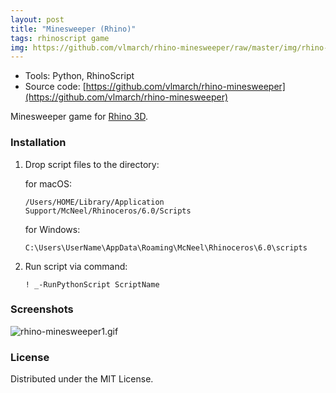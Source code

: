 ```yaml
---
layout: post
title: "Minesweeper (Rhino)"
tags: rhinoscript game
img: https://github.com/vlmarch/rhino-minesweeper/raw/master/img/rhino-minesweeper.png
---
```



- Tools: Python, RhinoScript
- Source code: [https://github.com/vlmarch/rhino-minesweeper](https://github.com/vlmarch/rhino-minesweeper)


Minesweeper game for [Rhino 3D](https://www.rhino3d.com).


### Installation

1. Drop script files to the directory:

    for macOS:
    ```
    /Users/HOME/Library/Application Support/McNeel/Rhinoceros/6.0/Scripts
    ```
    for Windows:

    ```
    C:\Users\UserName\AppData\Roaming\McNeel\Rhinoceros\6.0\scripts
    ```

2. Run script via command:
    ```
    ! _-RunPythonScript ScriptName
    ```

### Screenshots

![rhino-minesweeper1.gif](https://github.com/vlmarch/rhino-minesweeper/raw/master/img/rhino-minesweeper1.gif)


### License

Distributed under the MIT License.
